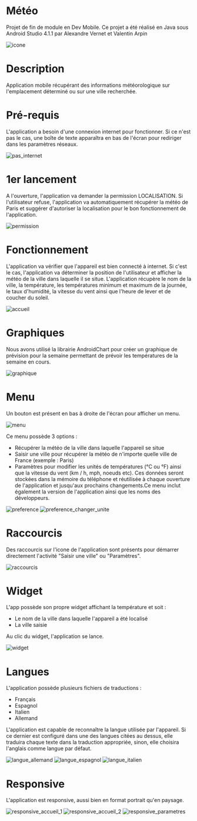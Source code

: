 # Météo
Projet de fin de module en Dev Mobile.
Ce projet a été réalisé en Java sous Android Studio 4.1.1 par Alexandre Vernet et Valentin Arpin

![icone](https://user-images.githubusercontent.com/72151831/104051425-63967780-51e8-11eb-9e6e-8582d3ead120.png)



# Description
Application mobile récupérant des informations météorologique sur l'emplacement déterminé ou sur une ville recherchée. 

# Pré-requis
L'application a besoin d'une connexion internet pour fonctionner. Si ce n'est pas le cas, une boîte de texte apparaîtra en bas de l'écran pour rediriger dans les paramètres réseaux.

![pas_internet](https://user-images.githubusercontent.com/72151831/104051027-c3d8e980-51e7-11eb-9d8a-d34d50fc6c78.jpg)



# 1er lancement
A l'ouverture, l'application va demander la permission LOCALISATION.
Si l'utilisateur refuse, l'application va automatiquement récupérer la météo de Paris et suggérer d'autoriser la localisation pour le bon fonctionnement de l'application.

![permission](https://user-images.githubusercontent.com/72151831/104051128-ecf97a00-51e7-11eb-9107-7d80dc9344a8.jpg)



# Fonctionnement 
L'application va vérifier que l'appareil est bien connecté à internet. Si c'est le cas, l'application va déterminer la position de l'utilisateur et afficher la météo de la ville dans laquelle il se situe. L'application récupère le nom de la ville, la température, les températures minimum et maximum de la journée, le taux d'humidité, la vitesse du vent ainsi que l'heure de lever et de coucher du soleil. 

![accueil](https://user-images.githubusercontent.com/72151831/104054704-dd7d2f80-51ed-11eb-921f-cc358eff54c3.jpg)



# Graphiques
Nous avons utilisé la librairie AndroidChart pour créer un graphique de prévision pour la semaine permettant de prévoir les températures de la semaine en cours.

![graphique](https://user-images.githubusercontent.com/72151831/104054580-a73fb000-51ed-11eb-8f2b-60d2b9bd3130.jpg)



# Menu
Un bouton est présent en bas à droite de l'écran pour afficher un menu. 

![menu](https://user-images.githubusercontent.com/72151831/104052188-9e4cdf80-51e9-11eb-84ba-8f18394de4df.jpg)



Ce menu possède 3 options : 
- Récupérer la météo de la ville dans laquelle l'appareil se situe
- Saisir une ville pour récupérer la météo de n'importe quelle ville de France (exemple : Paris)
- Paramètres pour modifier les unités de températures (°C ou °F) ainsi que la vitesse du vent (km / h, mph, noeuds etc). Ces données seront stockées  dans la mémoire du téléphone et réutilisée à chaque ouverture de l'application et jusqu'aux prochains changements.Ce menu inclut également la version de l'application ainsi que les noms des développeurs.

![preference](https://user-images.githubusercontent.com/72151831/104051160-fbe02c80-51e7-11eb-9180-b7768efde4a8.jpg)
![preference_changer_unite](https://user-images.githubusercontent.com/72151831/104051166-fd115980-51e7-11eb-946b-ce6d6ef73531.jpg)



# Raccourcis
Des raccourcis sur l'icone de l'application sont présents pour démarrer directement l'activité "Saisir une ville" ou "Paramètres".

![raccourcis](https://user-images.githubusercontent.com/72151831/104051071-d6532300-51e7-11eb-9b4c-c93d8f0c85ab.jpg)



# Widget
L'app possède son propre widget affichant la température et soit : 
- Le nom de la ville dans laquelle l'appareil a été localisé
- La ville saisie

Au clic du widget, l'application se lance.

![widget](https://user-images.githubusercontent.com/72151831/104051113-e408a880-51e7-11eb-9116-96978f6c0429.jpg)



# Langues
L'application possède plusieurs fichiers de traductions : 
- Français
- Espagnol
- Italien
- Allemand

L'application est capable de reconnaître la langue utilisée par l'appareil. Si ce dernier est configuré dans une des langues citées au dessus, elle traduira chaque texte dans la traduction appropriée, sinon, elle choisira l'anglais comme langue par défaut.

![langue_allemand](https://user-images.githubusercontent.com/72151831/104055061-67c59380-51ee-11eb-9dc4-9ddb964e4e21.jpg)
![langue_espagnol](https://user-images.githubusercontent.com/72151831/104055065-685e2a00-51ee-11eb-9379-f927065e2896.jpg)
![langue_italien](https://user-images.githubusercontent.com/72151831/104055066-685e2a00-51ee-11eb-930e-1af31e06d644.jpg)



# Responsive
L'application est responsive, aussi bien en format portrait qu'en paysage.

![responsive_accueil_1](https://user-images.githubusercontent.com/72151831/104055339-e6223580-51ee-11eb-8516-a90bcc2d973e.jpg)
![responsive_accueil_2](https://user-images.githubusercontent.com/72151831/104055340-e6bacc00-51ee-11eb-99c6-c24a36dfed8e.jpg)
![responsive_parametres](https://user-images.githubusercontent.com/72151831/104055341-e6bacc00-51ee-11eb-808c-7df7d6d38245.jpg)



